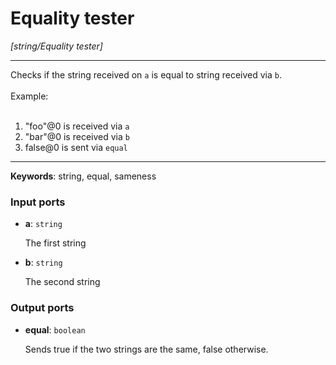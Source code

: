 # Equality tester

_[string/Equality tester]_

---

Checks if the string received on `a` is equal to string received via `b`.<br>
<br>
Example:<br>
<br>
1. "foo"@0 is received via `a`<br>
2. "bar"@0 is received via `b`<br>
3. false@0 is sent via `equal`<br>

---

__Keywords__: string, equal, sameness

### Input ports

* __a__: ` string `

    The first string<br>


* __b__: ` string `

    The second string<br>

### Output ports

* __equal__: ` boolean `

    Sends true if the two strings are the same, false otherwise.<br>

